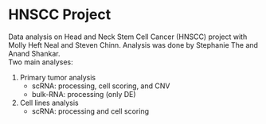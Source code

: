 # HNSCC Project

Data analysis on Head and Neck Stem Cell Cancer (HNSCC) project with Molly Heft Neal and Steven Chinn. Analysis was done by Stephanie The and Anand Shankar.  
Two main analyses:
1) Primary tumor analysis
    - scRNA: processing, cell scoring, and CNV
    - bulk-RNA: processing (only DE)
2) Cell lines analysis 
    - scRNA: processing and cell scoring


